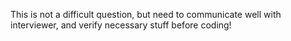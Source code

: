 
This is not a difficult question, but need to communicate well with interviewer, and verify necessary stuff before coding!   

